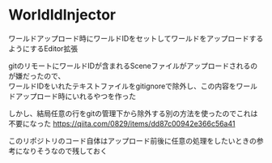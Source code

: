 # WorldIdInjector
 
 ワールドアップロード時にワールドIDをセットしてワールドをアップロードするようにするEditor拡張
 
 gitのリモートにワールドIDが含まれるSceneファイルがアップロードされるのが嫌だったので、  
 ワールドIDをいれたテキストファイルをgitignoreで除外し、この内容をワールドアップロード時にいれるやつを作った
 
 しかし、結局任意の行をgitの管理下から除外する別の方法を使ったのでこれは不要になった
 https://qiita.com/0829/items/dd87c00942e366c56a41
 
 このリポジトリのコード自体はアップロード前後に任意の処理をしたいときの参考になりそうなので残しておく
